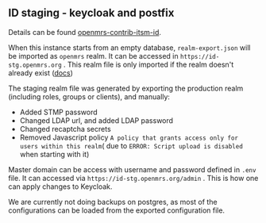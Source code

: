 ## ID staging - keycloak and postfix

Details can be found [openmrs-contrib-itsm-id](https://github.com/openmrs/openmrs-contrib-itsm-id/tree/main). 

When this instance starts from an empty database, `realm-export.json` will be imported as `openmrs` realm. It can be accessed in `https://id-stg.openmrs.org` . This realm file is only imported if the realm doesn't already exist ([docs](https://www.keycloak.org/server/importExport#_importing_a_realm_during_startup))
 

The staging realm file was generated by exporting the production realm (including roles, groups or clients), and manually:  

  - Added STMP password
  - Changed LDAP url, and added LDAP password
  - Changed recaptcha secrets
  - Removed Javascript policy `A policy that grants access only for users within this realm`( due to `ERROR: Script upload is disabled` when starting with it)

Master domain can be access with username and password defined in `.env` file. It can accessed via `https://id-stg.openmrs.org/admin` . This is how one can apply changes to Keycloak. 

We are currently not doing backups on postgres, as most of the configurations can be loaded from the exported configuration file. 
